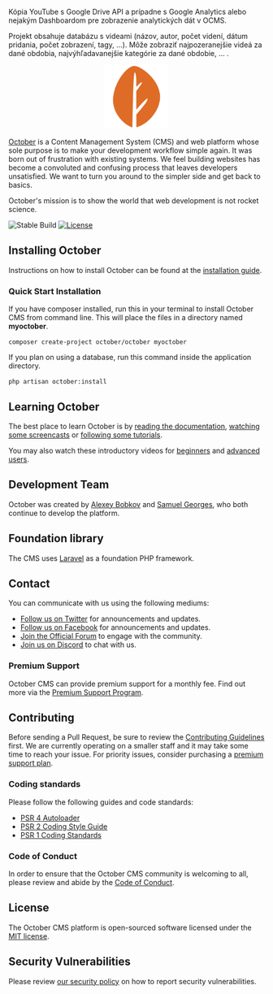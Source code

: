 Kópia YouTube s Google Drive API a prípadne s Google Analytics alebo nejakým Dashboardom pre zobrazenie analytických dát v OCMS.

Projekt obsahuje databázu s videami (názov, autor, počet videní, dátum pridania, počet zobrazení, tagy, ...). Môže zobraziť najpozeranejšie videá za dané obdobia, najvýhľadavanejšie kategórie za dané obdobie, ... .


<p align="center">
    <img src="https://github.com/octobercms/october/blob/develop/themes/demo/assets/images/october.png?raw=true" alt="October" width="25%" height="25%" />
</p>

[October](https://octobercms.com) is a Content Management System (CMS) and web platform whose sole purpose is to make your development workflow simple again. It was born out of frustration with existing systems. We feel building websites has become a convoluted and confusing process that leaves developers unsatisfied. We want to turn you around to the simpler side and get back to basics.

October's mission is to show the world that web development is not rocket science.

![Stable Build](https://github.com/octobercms/october/workflows/Tests/badge.svg?branch=1.1)
[![License](https://poser.pugx.org/october/october/license.svg)](https://packagist.org/packages/october/october)

## Installing October

Instructions on how to install October can be found at the [installation guide](https://octobercms.com/docs/setup/installation).

### Quick Start Installation

If you have composer installed, run this in your terminal to install October CMS from command line. This will place the files in a directory named **myoctober**.

    composer create-project october/october myoctober

If you plan on using a database, run this command inside the application directory.

    php artisan october:install

## Learning October

The best place to learn October is by [reading the documentation](https://octobercms.com/docs), [watching some screencasts](https://octobercms.com/support/topic/screencast) or [following some tutorials](https://octobercms.com/support/articles/tutorials).

You may also watch these introductory videos for [beginners](https://vimeo.com/79963873) and [advanced users](https://vimeo.com/172202661).

## Development Team

October was created by [Alexey Bobkov](https://www.linkedin.com/in/alexey-bobkov-232ba02b/) and [Samuel Georges](https://www.linkedin.com/in/samuel-georges-0a964131/), who both continue to develop the platform.

## Foundation library

The CMS uses [Laravel](https://laravel.com) as a foundation PHP framework.

## Contact

You can communicate with us using the following mediums:

* [Follow us on Twitter](https://twitter.com/octobercms) for announcements and updates.
* [Follow us on Facebook](https://facebook.com/octobercms) for announcements and updates.
* [Join the Official Forum](https://octobercms.com/forum) to engage with the community.
* [Join us on Discord](https://octobercms.com/chat) to chat with us.

### Premium Support

October CMS can provide premium support for a monthly fee. Find out more via the [Premium Support Program](https://octobercms.com/premium-support).

## Contributing

Before sending a Pull Request, be sure to review the [Contributing Guidelines](.github/CONTRIBUTING.md) first. We are currently operating on a smaller staff and it may take some time to reach your issue. For priority issues, consider purchasing a [premium support plan](https://octobercms.com/premium-support).

### Coding standards

Please follow the following guides and code standards:

* [PSR 4 Autoloader](https://github.com/php-fig/fig-standards/blob/master/accepted/PSR-4-autoloader.md)
* [PSR 2 Coding Style Guide](https://github.com/php-fig/fig-standards/blob/master/accepted/PSR-2-coding-style-guide.md)
* [PSR 1 Coding Standards](https://github.com/php-fig/fig-standards/blob/master/accepted/PSR-1-basic-coding-standard.md)

### Code of Conduct

In order to ensure that the October CMS community is welcoming to all, please review and abide by the [Code of Conduct](CODE_OF_CONDUCT.md).

## License

The October CMS platform is open-sourced software licensed under the [MIT license](https://opensource.org/licenses/MIT).

## Security Vulnerabilities

Please review [our security policy](https://github.com/octobercms/october/security/policy) on how to report security vulnerabilities.
